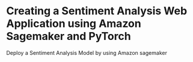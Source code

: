 # Creating a Sentiment Analysis Web Application using Amazon Sagemaker and PyTorch
Deploy a Sentiment Analysis Model by using Amazon sagemaker
